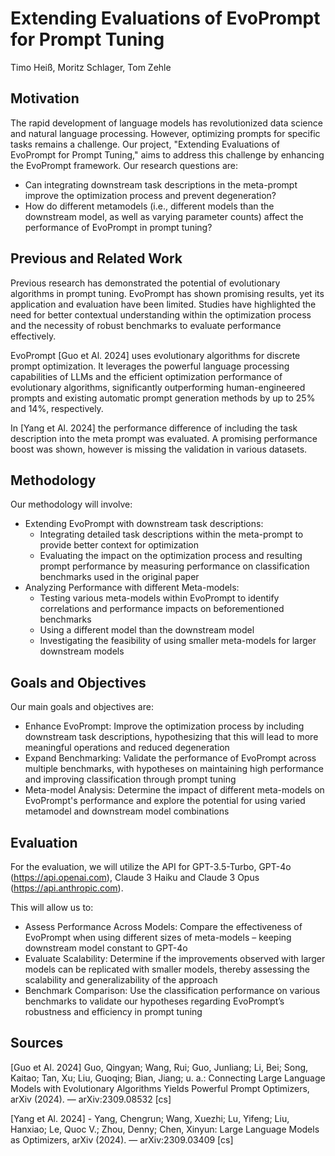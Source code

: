 # Extending Evaluations of EvoPrompt for Prompt Tuning 

Timo Heiß, Moritz Schlager, Tom Zehle 

## Motivation 
The rapid development of language models has revolutionized data science and natural language processing. However, optimizing prompts for specific tasks remains a challenge. Our project, "Extending Evaluations of EvoPrompt for Prompt Tuning," aims to address this challenge by enhancing the EvoPrompt framework. Our research questions are:
- Can integrating downstream task descriptions in the meta-prompt improve the optimization process and prevent degeneration? 
- How do different metamodels (i.e., different models than the downstream model, as well as varying parameter counts) affect the performance of EvoPrompt in prompt tuning? 

## Previous and Related Work 
Previous research has demonstrated the potential of evolutionary algorithms in prompt tuning. EvoPrompt has shown promising results, yet its application and evaluation have been limited. Studies have highlighted the need for better contextual understanding within the optimization process and the necessity of robust benchmarks to evaluate performance effectively.

EvoPrompt [Guo et Al. 2024] uses evolutionary algorithms for discrete prompt optimization. It leverages the powerful language processing capabilities of LLMs and the efficient optimization performance of evolutionary algorithms, significantly outperforming human-engineered prompts and existing automatic prompt generation methods by up to 25% and 14%, respectively. 

In [Yang et Al. 2024] the performance difference of including the task description into the meta prompt was evaluated. A promising performance boost was shown, however is missing the validation in various datasets. 

## Methodology 
Our methodology will involve:  
- Extending EvoPrompt with downstream task descriptions: 
    - Integrating detailed task descriptions within the meta-prompt to provide better context for optimization 
    - Evaluating the impact on the optimization process and resulting prompt performance by measuring performance on classification benchmarks used in the original paper 
- Analyzing Performance with different Meta-models: 
    - Testing various meta-models within EvoPrompt to identify correlations and performance impacts on beforementioned benchmarks
    - Using a different model than the downstream model 
    - Investigating the feasibility of using smaller meta-models for larger downstream models 
 
## Goals and Objectives 
Our main goals and objectives are: 
- Enhance EvoPrompt: Improve the optimization process by including downstream task descriptions, hypothesizing that this will lead to more meaningful operations and reduced degeneration 
- Expand Benchmarking: Validate the performance of EvoPrompt across multiple benchmarks, with hypotheses on maintaining high performance and improving classification through prompt tuning 
- Meta-model Analysis: Determine the impact of different meta-models on EvoPrompt's performance and explore the potential for using varied metamodel and downstream model combinations 

## Evaluation 
For the evaluation, we will utilize the API for GPT-3.5-Turbo, GPT-4o (https://api.openai.com), Claude 3 Haiku and Claude 3 Opus (https://api.anthropic.com).  

This will allow us to: 
- Assess Performance Across Models: Compare the effectiveness of EvoPrompt when using different sizes of meta-models – keeping downstream model constant to GPT-4o 
- Evaluate Scalability: Determine if the improvements observed with larger models can be replicated with smaller models, thereby assessing the scalability and generalizability of the approach 
- Benchmark Comparison: Use the classification performance on various benchmarks to validate our hypotheses regarding EvoPrompt’s robustness and efficiency in prompt tuning 

## Sources 

[Guo et Al. 2024] Guo, Qingyan; Wang, Rui; Guo, Junliang; Li, Bei; Song, Kaitao; Tan, Xu; Liu, Guoqing; Bian, Jiang; u. a.: Connecting Large Language Models with Evolutionary Algorithms Yields Powerful Prompt Optimizers, arXiv (2024). — arXiv:2309.08532 [cs] 

[Yang et Al. 2024] - Yang, Chengrun; Wang, Xuezhi; Lu, Yifeng; Liu, Hanxiao; Le, Quoc V.; Zhou, Denny; Chen, Xinyun: Large Language Models as Optimizers, arXiv (2024). — arXiv:2309.03409 [cs] 